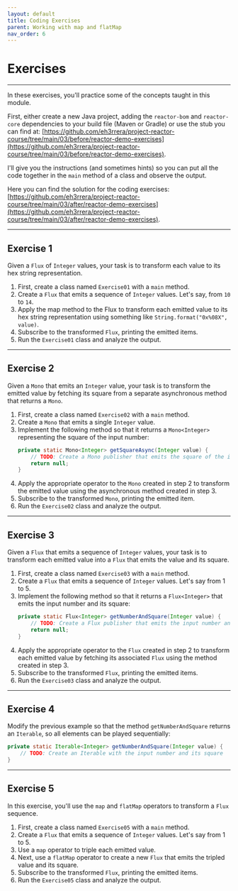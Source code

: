 ```yaml
---
layout: default
title: Coding Exercises
parent: Working with map and flatMap
nav_order: 6
---
```


# Exercises
---

In these exercises, you'll practice some of the concepts taught in this module.

First, either create a new Java project, adding the `reactor-bom` and `reactor-core` dependencies to your build file (Maven or Gradle) or use the stub you can find at: [https://github.com/eh3rrera/project-reactor-course/tree/main/03/before/reactor-demo-exercises](https://github.com/eh3rrera/project-reactor-course/tree/main/03/before/reactor-demo-exercises).

I'll give you the instructions (and sometimes hints) so you can put all the code together in the `main` method of a class and observe the output.

Here you can find the solution for the coding exercises: [https://github.com/eh3rrera/project-reactor-course/tree/main/03/after/reactor-demo-exercises](https://github.com/eh3rrera/project-reactor-course/tree/main/03/after/reactor-demo-exercises).

----

## Exercise 1
Given a `Flux` of `Integer` values, your task is to transform each value to its hex string representation.
1. First, create a class named `Exercise01` with a `main` method.
2. Create a `Flux` that emits a sequence of `Integer` values. Let's say, from `10` to `14`.
3. Apply the map method to the Flux to transform each emitted value to its hex string representation using something like `String.format("0x%08X", value)`.
4. Subscribe to the transformed `Flux`, printing the emitted items.
5. Run the `Exercise01` class and analyze the output.

----

## Exercise 2
Given a `Mono` that emits an `Integer` value, your task is to transform the emitted value by fetching its square from a separate asynchronous method that returns a `Mono`.
1. First, create a class named `Exercise02` with a `main` method.
2. Create a `Mono` that emits a single `Integer` value.
3. Implement the following method so that it returns a `Mono<Integer>` representing the square of the input number:
    ```java
    private static Mono<Integer> getSquareAsync(Integer value) {
        // TODO: Create a Mono publisher that emits the square of the input number
        return null;
    }
    ```
4. Apply the appropriate operator to the `Mono` created in step 2 to transform the emitted value using the asynchronous method created in step 3.
5. Subscribe to the transformed `Mono`, printing the emitted item.
6. Run the `Exercise02` class and analyze the output.
    
----

## Exercise 3
Given a `Flux` that emits a sequence of `Integer` values, your task is to transform each emitted value into a `Flux` that emits the value and its square.
1. First, create a class named `Exercise03` with a `main` method.
2. Create a `Flux` that emits a sequence of `Integer` values. Let's say from 1 to 5.
3. Implement the following method so that it returns a `Flux<Integer>` that emits the input number and its square:
    ```java
    private static Flux<Integer> getNumberAndSquare(Integer value) {
        // TODO: Create a Flux publisher that emits the input number and its square
        return null;
    }
    ```
4. Apply the appropriate operator to the `Flux` created in step 2 to transform each emitted value by fetching its associated `Flux` using the method created in step 3.
5. Subscribe to the transformed `Flux`, printing the emitted items.
6. Run the `Exercise03` class and analyze the output.

----

## Exercise 4
Modify the previous example so that the method `getNumberAndSquare` returns an `Iterable`, so all elements can be played sequentially:
```java
private static Iterable<Integer> getNumberAndSquare(Integer value) {
    // TODO: Create an Iterable with the input number and its square
}
```


----

## Exercise 5
In this exercise, you'll use the `map` and `flatMap` operators to transform a `Flux` sequence.
1. First, create a class named `Exercise05` with a `main` method.
2. Create a `Flux` that emits a sequence of `Integer` values. Let's say from 1 to 5.
3. Use a `map` operator to triple each emitted value.
4. Next, use a `flatMap` operator to create a new `Flux` that emits the tripled value and its square.
5. Subscribe to the transformed `Flux`, printing the emitted items.
6. Run the `Exercise05` class and analyze the output.
